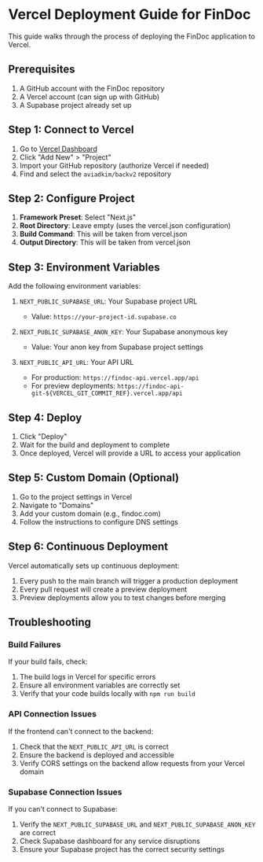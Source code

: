 # Vercel Deployment Guide for FinDoc

This guide walks through the process of deploying the FinDoc application to Vercel.

## Prerequisites

1. A GitHub account with the FinDoc repository
2. A Vercel account (can sign up with GitHub)
3. A Supabase project already set up

## Step 1: Connect to Vercel

1. Go to [Vercel Dashboard](https://vercel.com/dashboard)
2. Click "Add New" > "Project"
3. Import your GitHub repository (authorize Vercel if needed)
4. Find and select the `aviadkim/backv2` repository

## Step 2: Configure Project

1. **Framework Preset**: Select "Next.js"
2. **Root Directory**: Leave empty (uses the vercel.json configuration)
3. **Build Command**: This will be taken from vercel.json
4. **Output Directory**: This will be taken from vercel.json

## Step 3: Environment Variables

Add the following environment variables:

1. `NEXT_PUBLIC_SUPABASE_URL`: Your Supabase project URL
   - Value: `https://your-project-id.supabase.co`

2. `NEXT_PUBLIC_SUPABASE_ANON_KEY`: Your Supabase anonymous key
   - Value: Your anon key from Supabase project settings

3. `NEXT_PUBLIC_API_URL`: Your API URL
   - For production: `https://findoc-api.vercel.app/api`
   - For preview deployments: `https://findoc-api-git-${VERCEL_GIT_COMMIT_REF}.vercel.app/api`

## Step 4: Deploy

1. Click "Deploy"
2. Wait for the build and deployment to complete
3. Once deployed, Vercel will provide a URL to access your application

## Step 5: Custom Domain (Optional)

1. Go to the project settings in Vercel
2. Navigate to "Domains"
3. Add your custom domain (e.g., findoc.com)
4. Follow the instructions to configure DNS settings

## Step 6: Continuous Deployment

Vercel automatically sets up continuous deployment:

1. Every push to the main branch will trigger a production deployment
2. Every pull request will create a preview deployment
3. Preview deployments allow you to test changes before merging

## Troubleshooting

### Build Failures

If your build fails, check:

1. The build logs in Vercel for specific errors
2. Ensure all environment variables are correctly set
3. Verify that your code builds locally with `npm run build`

### API Connection Issues

If the frontend can't connect to the backend:

1. Check that the `NEXT_PUBLIC_API_URL` is correct
2. Ensure the backend is deployed and accessible
3. Verify CORS settings on the backend allow requests from your Vercel domain

### Supabase Connection Issues

If you can't connect to Supabase:

1. Verify the `NEXT_PUBLIC_SUPABASE_URL` and `NEXT_PUBLIC_SUPABASE_ANON_KEY` are correct
2. Check Supabase dashboard for any service disruptions
3. Ensure your Supabase project has the correct security settings
